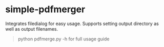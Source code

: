 # simple-pdfmerger

Integrates filedialog for easy usage. 
Supports setting output directory as well as output filenames.

> python pdfmerge.py -h 
for full usage guide
